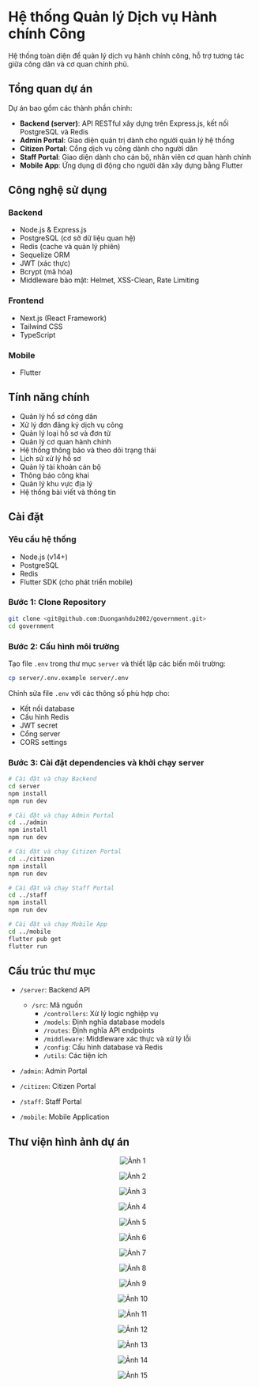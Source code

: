 # Hệ thống Quản lý Dịch vụ Hành chính Công

Hệ thống toàn diện để quản lý dịch vụ hành chính công, hỗ trợ tương tác giữa công dân và cơ quan chính phủ.

## Tổng quan dự án

Dự án bao gồm các thành phần chính:

- **Backend (server)**: API RESTful xây dựng trên Express.js, kết nối PostgreSQL và Redis
- **Admin Portal**: Giao diện quản trị dành cho người quản lý hệ thống
- **Citizen Portal**: Cổng dịch vụ công dành cho người dân
- **Staff Portal**: Giao diện dành cho cán bộ, nhân viên cơ quan hành chính
- **Mobile App**: Ứng dụng di động cho người dân xây dựng bằng Flutter

## Công nghệ sử dụng

### Backend
- Node.js & Express.js
- PostgreSQL (cơ sở dữ liệu quan hệ)
- Redis (cache và quản lý phiên)
- Sequelize ORM
- JWT (xác thực)
- Bcrypt (mã hóa)
- Middleware bảo mật: Helmet, XSS-Clean, Rate Limiting

### Frontend
- Next.js (React Framework)
- Tailwind CSS
- TypeScript

### Mobile
- Flutter

## Tính năng chính

- Quản lý hồ sơ công dân
- Xử lý đơn đăng ký dịch vụ công
- Quản lý loại hồ sơ và đơn từ
- Quản lý cơ quan hành chính
- Hệ thống thông báo và theo dõi trạng thái
- Lịch sử xử lý hồ sơ
- Quản lý tài khoản cán bộ
- Thông báo công khai
- Quản lý khu vực địa lý
- Hệ thống bài viết và thông tin

## Cài đặt

### Yêu cầu hệ thống
- Node.js (v14+)
- PostgreSQL
- Redis
- Flutter SDK (cho phát triển mobile)

### Bước 1: Clone Repository

```bash
git clone <git@github.com:Duonganhdu2002/government.git>
cd government
```

### Bước 2: Cấu hình môi trường

Tạo file `.env` trong thư mục `server` và thiết lập các biến môi trường:

```bash
cp server/.env.example server/.env
```

Chỉnh sửa file `.env` với các thông số phù hợp cho:
- Kết nối database
- Cấu hình Redis
- JWT secret
- Cổng server
- CORS settings

### Bước 3: Cài đặt dependencies và khởi chạy server

```bash
# Cài đặt và chạy Backend
cd server
npm install
npm run dev

# Cài đặt và chạy Admin Portal
cd ../admin
npm install
npm run dev

# Cài đặt và chạy Citizen Portal
cd ../citizen
npm install
npm run dev

# Cài đặt và chạy Staff Portal
cd ../staff
npm install
npm run dev

# Cài đặt và chạy Mobile App
cd ../mobile
flutter pub get
flutter run
```

## Cấu trúc thư mục

- `/server`: Backend API
  - `/src`: Mã nguồn
    - `/controllers`: Xử lý logic nghiệp vụ
    - `/models`: Định nghĩa database models
    - `/routes`: Định nghĩa API endpoints
    - `/middleware`: Middleware xác thực và xử lý lỗi
    - `/config`: Cấu hình database và Redis
    - `/utils`: Các tiện ích

- `/admin`: Admin Portal
- `/citizen`: Citizen Portal
- `/staff`: Staff Portal
- `/mobile`: Mobile Application

## Thư viện hình ảnh dự án

<p align="center">
  <img src="./readme/z6398879828930_4871a1573ace63de05997d3c91bc75bb.jpg" alt="Ảnh 1" style="max-width: 100%; height: auto;"/>
</p>

<p align="center">
  <img src="./readme/z6398889510520_02d1a7232e1a0d1a93b15e0a536d2fe3.jpg" alt="Ảnh 2" style="max-width: 100%; height: auto;"/>
</p>

<p align="center">
  <img src="./readme/z6398891201644_0a71a4fcc2c3421b587650325820bddd.jpg" alt="Ảnh 3" style="max-width: 100%; height: auto;"/>
</p>

<p align="center">
  <img src="./readme/z6398910467227_868893ddd614afa9204512d22b20d57e.jpg" alt="Ảnh 4" style="max-width: 100%; height: auto;"/>
</p>

<p align="center">
  <img src="./readme/z6398910467288_b4806194742a21f5224b6638e2985678.jpg" alt="Ảnh 5" style="max-width: 100%; height: auto;"/>
</p>

<p align="center">
  <img src="./readme/z6398910467345_e11bc1ad5375c59390711ae3385da2ab.jpg" alt="Ảnh 6" style="max-width: 100%; height: auto;"/>
</p>

<p align="center">
  <img src="./readme/z6398910876989_a35c73dd96ac0f05bd01a860d9b5498a.jpg" alt="Ảnh 7" style="max-width: 100%; height: auto;"/>
</p>

<p align="center">
  <img src="./readme/z6398915696791_9163edb8ca59758bd5b87901aed1637d.jpg" alt="Ảnh 8" style="max-width: 100%; height: auto;"/>
</p>

<p align="center">
  <img src="./readme/z6398927722762_eead5245519281a48da318507fd148f4.jpg" alt="Ảnh 9" style="max-width: 100%; height: auto;"/>
</p>

<p align="center">
  <img src="./readme/z6398927764609_17812a80de8fdad811d927144cdee523.jpg" alt="Ảnh 10" style="max-width: 100%; height: auto;"/>
</p>

<p align="center">
  <img src="./readme/z6398927764697_276f1b8ca3fd52d9279e36f67c30caf0.jpg" alt="Ảnh 11" style="max-width: 100%; height: auto;"/>
</p>

<p align="center">
  <img src="./readme/z6398939497534_0b88d7f9167905ef09d8e2596ed54553.jpg" alt="Ảnh 12" style="max-width: 100%; height: auto;"/>
</p>

<p align="center">
  <img src="./readme/z6398939497563_5fa58ca9a952acd84fd638b892abee67.jpg" alt="Ảnh 13" style="max-width: 100%; height: auto;"/>
</p>

<p align="center">
  <img src="./readme/z6398939497587_4892198a33f9b3180d40d5da9b298150.jpg" alt="Ảnh 14" style="max-width: 100%; height: auto;"/>
</p>

<p align="center">
  <img src="./readme/z6400884598122_c9b81e9b96c3dce6b4ffd119eadd0757.jpg" alt="Ảnh 15" style="max-width: 100%; height: auto;"/>
</p>
